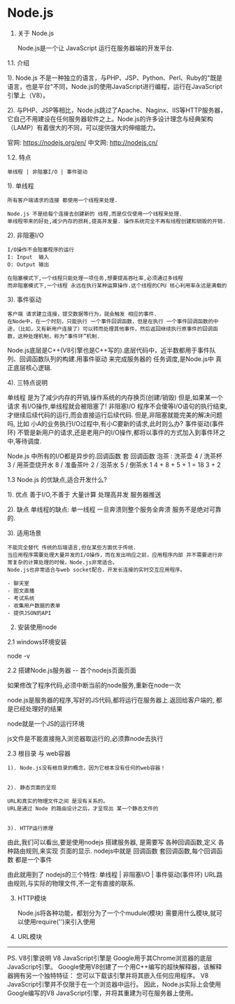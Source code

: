 # Node.js

1. 关于 Node.js

    Node.js是一个让 JavaScript 运行在服务器端的开发平台.

1.1. 介绍

1). Node.js 不是一种独立的语言，与PHP、JSP、Python、Perl、Ruby的"既是语言，也是平台"不同，Node.js的使用JavaScript进行编程，运行在JavaScript引擎上（V8）。

2). 与PHP、JSP等相比，Node.js跳过了Apache、Naginx、IIS等HTTP服务器，它自己不用建设在任何服务器软件之上。Node.js的许多设计理念与经典架构（LAMP）有着很大的不同，可以提供强大的伸缩能力。

官网: https://nodejs.org/en/
中文网: http://nodejs.cn/


1.2. 特点

    单线程 | 非阻塞I/O | 事件驱动


1). 单线程

    所有客户端请求的连接 都使用一个线程来处理.

    Node.js 不是给每个连接去创建新的 线程,而是仅仅使用一个线程来处理.
    单线程带来的好处,减少内存的损耗,提高并发量. 操作系统完全不再有线程创建和销毁的开销.


2). 非阻塞I/O

    I/O操作不会阻塞程序的运行
    I: Input  输入
    O: Output 输出
    
    在阻塞模式下,一个线程只能处理一项任务,想要提高吞吐率,必须通过多线程
    而非阻塞模式下,一个线程 永远在执行某种运算操作.这个线程的CPU 核心利用率永远是满载的


3). 事件驱动

    客户端 请求建立连接，提交数据等行为，就会触发 相应的事件.
    在Node中，在一个时刻，只能执行 一个事件回调函数，但是在执行 一个事件回调函数的中途，（比如，又有新用户连接了）可以转而处理其他事件，然后返回继续执行原事件的回调函数，这种处理机制，称为“事件环”机制.


Node.js底层是C++(V8引擎也是C++写的).底层代码中，近半数都用于事件队列、回调函数队列的构建.用事件驱动 来完成服务器的 任务调度,是Node.js中 真正底层核心逻辑.


4). 三特点说明

单线程
    是为了减少内存的开销,操作系统的内存换页(创建/销毁)
    但是,如果某一个请求 有I/O操作,单线程就会被阻塞了!
非阻塞I/O
    程序不会傻等I/O语句的执行结束,才继续后续代码的运行,而会直接运行后续代码.
    但是,非阻塞就能完美的解决问题吗, 比如 小A的业务执行I/O过程中,有小C要新的请求,此时则么办?
事件驱动(事件环)
    不管是新用户的请求,还是老用户的I/O操作,都将以事件的方式加入到事件环之中,等待调度.

Node.js 中所有的I/O都是异步的.回调函数 套 回调函数
泡茶 : 洗茶壶 4 / 洗茶杯 3 / 用茶壶烧开水 8 / 准备茶叶 2 / 泡茶水 5 / 倒茶水 1
4 + 8 + 5 + 1 = 18
 3 + 2 


1.3 Node.js 的优缺点,适合开发什么?

1). 优点
    善于I/O,不善于 大量计算
    处理高并发
    服务器推送

2). 缺点
    单线程的缺点: 单一线程 一旦奔溃则整个服务全奔溃
    服务不是绝对可靠的.


3). 适用场景

    不能完全替代 传统的后端语言,但在某些方面优于传统.
    当应用程序需要处理大量并发的I/O操作，而在发出响应之前，应用程序内部 并不需要进行非常复杂的计算处理的时候，Node.js非常适合。
    Node.js也非常适合与web socket配合，开发长连接的实时交互应用程序。

    - 聊天室
    - 图文直播
    - 考试系统
    - 收集用户数据的表单
    - 提供JSON的API


2. 安装使用node

2.1 windows环境安装

node -v


2.2 搭建Node.js服务器 -- 首个nodejs页面页面

如果修改了程序代码,必须中断当前的node服务,重新在node一次

node.js是服务器的程序,写好的JS代码,都将运行在服务器上.返回给客户端的, 都是已经处理好的结果

node就是一个JS的运行环境

js文件是不能直接拖入浏览器取运行的,必须靠node去执行



2.3 根目录 与 web容器

    1). Node.js没有根目录的概念，因为它根本没有任何的web容器！
    
    
    2). 静态页面的呈现

    URL和真实的物理文件之间 是没有关系的。
    URL是通过 Node 的路由设计之后，才呈现出 某一个静态文件的
    

    3). HTTP运行原理


由此,我们可以看出,要是使用nodejs 搭建服务器,
是需要写 各种回调函数,定义 各种路由规则,来实现 页面的显示.
nodejs中就是 回调函数 套回调函数,每个回调函数 都是一个事件

由此就用到了 nodejs的三个特性:
    单线程 | 非阻塞I/O | 事件驱动(事件环)
    URL路由规则,与实际的物理文件,不一定有直接的联系. 

3. HTTP模块

    Node.js将各种功能，都划分为了一个个mudule(模块)
    需要用什么模块,就可以使用require('')来引入使用

4. URL模块


---------------------

PS.
V8引擎说明
    V8 JavaScript引擎是 Google用于其Chrome浏览器的底层JavaScript引擎。
    Google使用V8创建了一个用C++编写的超快解释器，该解释器拥有另一个独特特征：
    您可以下载该引擎并将其嵌入任何应用程序。
    V8 JavaScript引擎并不仅限于在一个浏览器中运行。
    因此，Node.js实际上会使用Google编写的V8 JavaScript引擎，并将其重建为可在服务器上使用。
